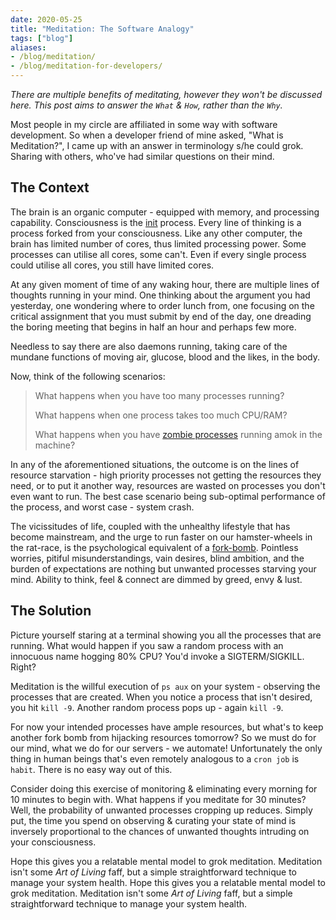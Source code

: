 ```yaml
---
date: 2020-05-25
title: "Meditation: The Software Analogy"
tags: ["blog"]
aliases:
- /blog/meditation/
- /blog/meditation-for-developers/
---
```


_There are multiple benefits of meditating, however they won't be discussed here. This post aims to answer the `What` & `How`, rather than the `Why`._

Most people in my circle are affiliated in some way with software development. So when a developer friend of mine asked, "What is Meditation?", I came up with an answer in terminology s/he could grok. Sharing with others, who've had similar questions on their mind.

## The Context

The brain is an organic computer - equipped with memory, and processing capability. Consciousness is the [init](https://en.wikipedia.org/wiki/Init) process. Every line of thinking is a process forked from your consciousness. Like any other computer, the brain has limited number of cores, thus limited processing power. Some processes can utilise all cores, some can't. Even if every single process could utilise all cores, you still have limited cores.

At any given moment of time of any waking hour, there are multiple lines of thoughts running in your mind. One thinking about the argument you had yesterday, one wondering where to order lunch from, one focusing on the critical assignment that you must submit by end of the day, one dreading the boring meeting that begins in half an hour and perhaps few more.

Needless to say there are also daemons running, taking care of the mundane functions of moving air, glucose, blood and the likes, in the body.

Now, think of the following scenarios:

> What happens when you have too many processes running?
>
> What happens when one process takes too much CPU/RAM?
>
> What happens when you have [zombie processes](https://en.wikipedia.org/wiki/Zombie_process) running amok in the machine?

In any of the aforementioned situations, the outcome is on the lines of resource starvation - high priority processes not getting the resources they need, or to put it another way, resources are wasted on processes you don't even want to run. The best case scenario being sub-optimal performance of the process, and worst case - system crash.

The vicissitudes of life, coupled with the unhealthy lifestyle that has become mainstream, and the urge to run faster on our hamster-wheels in the rat-race, is the psychological equivalent of a [fork-bomb](https://en.wikipedia.org/wiki/Fork_bomb). Pointless worries, pitiful misunderstandings, vain desires, blind ambition, and the burden of expectations are nothing but unwanted processes starving your mind. Ability to think, feel & connect are dimmed by greed, envy & lust.

## The Solution

Picture yourself staring at a terminal showing you all the processes that are running. What would happen if you saw a random process with an innocuous name hogging 80% CPU? You'd invoke a SIGTERM/SIGKILL. Right?

Meditation is the willful execution of `ps aux` on your system - observing the processes that are created. When you notice a process that isn't desired, you hit `kill -9`. Another random process pops up - again `kill -9`.

For now your intended processes have ample resources, but what's to keep another fork bomb from hijacking resources tomorrow? So we must do for our mind, what we do for our servers - we automate! Unfortunately the only thing in human beings that's even remotely analogous to a `cron job` is `habit`. There is no easy way out of this.

Consider doing this exercise of monitoring & eliminating every morning for 10 minutes to begin with. What happens if you meditate for 30 minutes? Well, the probability of unwanted processes cropping up reduces. Simply put, the time you spend on observing & curating your state of mind is inversely proportional to the chances of unwanted thoughts intruding on your consciousness.

Hope this gives you a relatable mental model to grok meditation. Meditation isn't some _Art of Living_ faff, but a simple straightforward technique to manage your system health.
Hope this gives you a relatable mental model to grok meditation. Meditation isn't some _Art of Living_ faff, but a simple straightforward technique to manage your system health.

